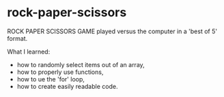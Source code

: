 # rock-paper-scissors

ROCK PAPER SCISSORS GAME played versus the computer in a 'best of 5' format.

What I learned:
- how to randomly select items out of an array,
- how to properly use functions,
- how to ue the 'for' loop,
- how to create easily readable code.